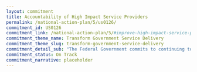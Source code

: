 ```yaml
---
layout: commitment
title: Accountability of High Impact Service Providers
permalink: /national-action-plan/5/us0126/
commitment_id: US0126
commitment_link: /national-action-plan/5/#improve-high-impact-service-providers-and-ensure-ongoing-accountability
commitment_theme_name: Transform Government Service Delivery
commitment_theme_slug: transform-government-service-delivery
commitment_detail_sub: "The Federal Government commits to continuing to take steps to improve service delivery by HISPs."
commitment_status: On Track
commitment_narrative: placeholder
---
```


